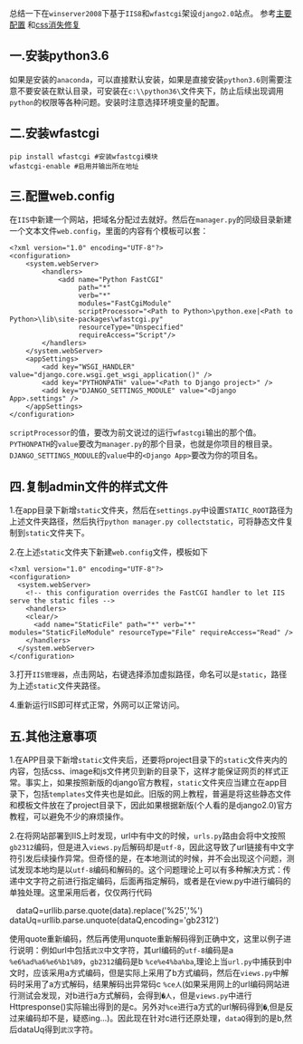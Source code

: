 总结一下在`winserver2008`下基于`IIS8`和`wfastcgi`架设`django2.0`站点。
参考[主要配置]( https://blog.csdn.net/gzlaiyonghao/article/details/70243639) 和[css消失修复](https://blog.csdn.net/qq_18075613/article/details/56970016) 

## 一.安装python3.6

如果是安装的`anaconda`，可以直接默认安装，如果是直接安装`python3.6`则需要注意不要安装在默认目录，可安装在`c:\\python36\`文件夹下，防止后续出现调用`python`的权限等各种问题。安装时注意选择环境变量的配置。

## 二.安装wfastcgi
    
    pip install wfastcgi #安装wfastcgi模块  
    wfastcgi-enable #启用并输出所在地址
    
## 三.配置web.config

在`IIS`中新建一个网站，把域名分配过去就好。然后在`manager.py`的同级目录新建一个文本文件`web.config`，里面的内容有个模板可以套：

    <?xml version="1.0" encoding="UTF-8"?>
    <configuration>
        <system.webServer>
            <handlers>
                <add name="Python FastCGI" 
                     path="*" 
                     verb="*" 
                     modules="FastCgiModule" 
                     scriptProcessor="<Path to Python>\python.exe|<Path to Python>\lib\site-packages\wfastcgi.py" 
                     resourceType="Unspecified" 
                     requireAccess="Script"/>
            </handlers>
        </system.webServer>
        <appSettings>
            <add key="WSGI_HANDLER" value="django.core.wsgi.get_wsgi_application()" />
            <add key="PYTHONPATH" value="<Path to Django project>" />
            <add key="DJANGO_SETTINGS_MODULE" value="<Django App>.settings" />
        </appSettings>
    </configuration>

`scriptProcessor`的值，要改为前文说过的运行`wfastcgi`输出的那个值。`PYTHONPATH`的`value`要改为`manager.py`的那个目录，也就是你项目的根目录。`DJANGO_SETTINGS_MODULE`的`value`中的`<Django App>`要改为你的项目名。

## 四.复制admin文件的样式文件

1.在app目录下新增`static`文件夹，然后在`settings.py`中设置`STATIC_ROOT`路径为上述文件夹路径，然后执行`python manager.py collectstatic`，可将静态文件复制到`static`文件夹下。

2.在上述`static`文件夹下新建`web.config`文件，模板如下

    <?xml version="1.0" encoding="UTF-8"?>  
    <configuration>  
      <system.webServer>  
        <!-- this configuration overrides the FastCGI handler to let IIS serve the static files -->  
        <handlers>  
        <clear/>  
          <add name="StaticFile" path="*" verb="*" modules="StaticFileModule" resourceType="File" requireAccess="Read" />  
        </handlers>  
      </system.webServer>  
    </configuration>  
    
3.打开`IIS管理器`，点击网站，右键选择添加虚拟路径，命名可以是`static`，路径为上述`static`文件夹路径。

4.重新运行IIS即可样式正常，外网可以正常访问。

## 五.其他注意事项

1.在APP目录下新增`static`文件夹后，还要将project目录下的`static`文件夹内的内容，包括css、image和js文件拷贝到新的目录下，这样才能保证网页的样式正常。事实上，如果按照新版的django官方教程，`static`文件夹应当建立在app目录下，包括`templates`文件夹也是如此。旧版的网上教程，普遍是将这些静态文件和模板文件放在了project目录下，因此如果根据新版(个人看的是django2.0)官方教程，可以避免不少的麻烦操作。

2.在将网站部署到IIS上时发现，url中有中文的时候，`urls.py`路由会将中文按照`gb2312`编码，但是进入`views.py`后解码却是`utf-8`，因此这导致了url链接有中文字符引发后续操作异常。但奇怪的是，在本地测试的时候，并不会出现这个问题，测试发现本地均是以`utf-8`编码和解码的。这个问题理论上可以有多种解决方式：传递中文字符之前进行指定编码，后面再指定解码，或者是在view.py中进行编码的单独处理。这里采用后者，仅仅两行代码       
    
    dataQ=urllib.parse.quote(data).replace('%25','%')
    dataUq=urllib.parse.unquote(dataQ,encoding='gb2312')

使用quote重新编码，然后再使用unquote重新解码得到正确中文，这里以例子进行说明：例如url中包括`武汉`中文字符，其url编码的`utf-8`编码是a `%e6%ad%a6%e6%b1%89`，`gb2312`编码是b `%ce%e4%ba%ba`,理论上当`url.py`中捕获到中文时，应该采用a方式编码，但是实际上采用了b方式编码，然后在`views.py`中解码时采用了a方式解码，结果解码出异常码c `%ce人`(如果采用网上的url编码网站进行测试会发现，对b进行a方式解码，会得到`�人`，但是`views.py`中进行Httpresponse()实际输出得到的是c。另外对`%ce`进行a方式的url解码得到`�`,但是反过来编码却不是，疑惑ing...)。因此现在针对c进行还原处理，`dataQ`得到的是b,然后dataUq得到`武汉`字符。
